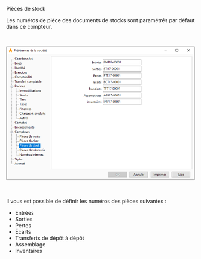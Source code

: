 






Pièces de stock




Les numéros de pièce des documents de stocks sont paramétrés par défaut dans ce compteur.


 


![](../../assets/images/PreferencesSociete/2-8/OngletCompteursPiecesStock.png)


 


Il vous est possible de définir les numéros des pièces suivantes :


* Entrées
* Sorties
* Pertes
* Écarts
* Transferts de dépôt à dépôt
* Assemblage
* Inventaires



